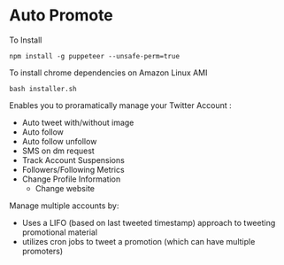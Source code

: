 # Auto Promote

To Install 
```
npm install -g puppeteer --unsafe-perm=true
```
To install chrome dependencies on Amazon Linux AMI 
```
bash installer.sh
```


Enables you to proramatically manage your Twitter Account :    
  - Auto tweet with/without image 
  - Auto follow
  - Auto follow unfollow
  - SMS on dm request 
  - Track Account Suspensions
  - Followers/Following Metrics
  - Change Profile Information
	- Change website

Manage multiple accounts by: 

 - Uses a LIFO (based on last tweeted timestamp) approach to tweeting promotional material
 - utilizes cron jobs to tweet a promotion (which can have multiple promoters)
